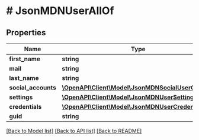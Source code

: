 # # JsonMDNUserAllOf

## Properties

Name | Type | Description | Notes
------------ | ------------- | ------------- | -------------
**first_name** | **string** |  | [optional] 
**mail** | **string** |  | [optional] 
**last_name** | **string** |  | [optional] 
**social_accounts** | [**\OpenAPI\Client\Model\JsonMDNSocialUserObject[]**](JsonMDNSocialUserObject.md) |  | [optional] 
**settings** | [**\OpenAPI\Client\Model\JsonMDNUserSetting[]**](JsonMDNUserSetting.md) |  | [optional] 
**credentials** | [**\OpenAPI\Client\Model\JsonMDNUserCredentials**](JsonMDNUserCredentials.md) |  | [optional] 
**guid** | **string** |  | [optional] 

[[Back to Model list]](../../README.md#documentation-for-models) [[Back to API list]](../../README.md#documentation-for-api-endpoints) [[Back to README]](../../README.md)


